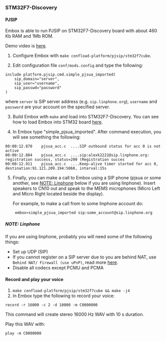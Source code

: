 ### STM32F7-Discovery

#### PJSIP

Embox is able to run PJSIP on STM32F7-Discovery board with about 460 Kb RAM and 1Mb ROM.

Demo video  is [here](https://www.youtube.com/watch?v=W6wuEIZJf8o).

1. Configure Embox with `make confload-platform/pjsip/stm32f7cube`.

2. Edit configuration file `conf/mods.config` and type the following:
```
include platform.pjsip.cmd.simple_pjsua_imported(
    sip_domain="server",
    sip_user="username",
    sip_passwd="password"
)
```
where `server` is SIP server address (e.g. `sip.linphone.org`), `username` and `password` are your account on the specified server.

3. Build Embox with `make` and load into STM32F7-Discovery. You can see how to load Embox into STM32 board [here](https://github.com/embox/embox/wiki/Running-Embox-on-STM32xxDiscovery).

4. In Embox type "simple_pjsua_imported". After command execution, you will see something the following:
```
00:00:12.870    pjsua_acc.c  ....SIP outbound status for acc 0 is not active
00:00:12.884    pjsua_acc.c  ....sip:alexk2222@sip.linphone.org: registration success, status=200 (Registration succes
00:00:12.911    pjsua_acc.c  ....Keep-alive timer started for acc 0, destination:91.121.209.194:5060, interval:15s
```

5. Finally, you can make a call to Embox using a SIP phone (pjsua or some another, see [NOTE: Linphone](https://github.com/embox/embox/wiki/AUDIO-on-STM32/#note-linphone) below if you are using linphone).
Insert speakers to CN10 out and speak to the MEMS microphones (Micro Left and Micro Right located beside the display).

   For example, to make a call from to some linphone account do:
   ```
    embox>simple_pjsua_imported sip:some_account@sip.linphone.org
   ```


##### NOTE: Linphone
If you are using linphone, probably you will need some of the following things:
* Set up UDP (SIP)
* If you cannot register on a SIP server due to you are behind NAT, use `Behind NAT/ Firewall (use uPnP)`, read more [here](http://www.linphone.org/news/13/26/Linphone-UPnP.html).
* Disable all codecs except PCMU and PCMA

#### Record and play your voice

1. `make confload-platform/pjsip/stm32f7cube && make -j4`
2. In Embox type the following to record your voice:
```
record -r 16000 -c 2 -d 10000 -m C0000000
```
This command will create stereo 16000 Hz WAV with 10 s duration.

Play this WAV with:
```
play -m C0000000
```